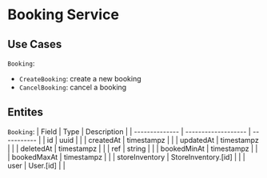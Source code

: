 # Booking Service

## Use Cases

`Booking`:

- `CreateBooking`: create a new booking
- `CancelBooking`: cancel a booking

## Entites

`Booking`:
| Field          | Type                | Description |
| -------------- | ------------------- | ----------- |
| id             | uuid                |             |
| createdAt      | timestampz          |             |
| updatedAt      | timestampz          |             |
| deletedAt      | timestampz          |             |
| ref            | string              |             |
| bookedMinAt    | timestampz          |             |
| bookedMaxAt    | timestampz          |             |
| storeInventory | StoreInventory.[id] |             |
| user           | User.[id]           |             |
